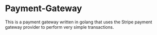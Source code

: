 # Payment-Gateway

This is a payment gateway written in golang that uses the Stripe payment gateway provider to perform very simple transactions.
